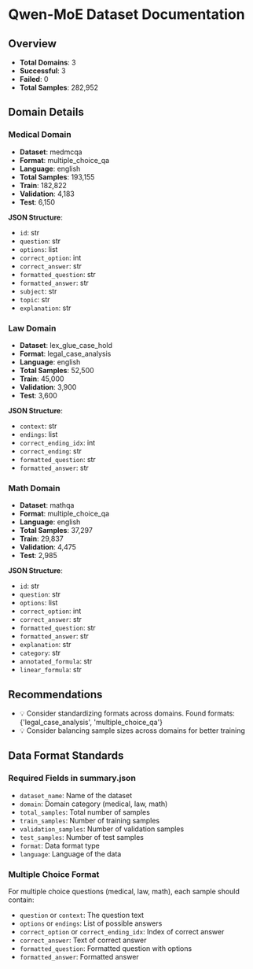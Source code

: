 # Qwen-MoE Dataset Documentation

## Overview

- **Total Domains**: 3
- **Successful**: 3
- **Failed**: 0
- **Total Samples**: 282,952

## Domain Details

### Medical Domain

- **Dataset**: medmcqa
- **Format**: multiple_choice_qa
- **Language**: english
- **Total Samples**: 193,155
- **Train**: 182,822
- **Validation**: 4,183
- **Test**: 6,150

**JSON Structure**:
  - `id`: str
  - `question`: str
  - `options`: list
  - `correct_option`: int
  - `correct_answer`: str
  - `formatted_question`: str
  - `formatted_answer`: str
  - `subject`: str
  - `topic`: str
  - `explanation`: str

### Law Domain

- **Dataset**: lex_glue_case_hold
- **Format**: legal_case_analysis
- **Language**: english
- **Total Samples**: 52,500
- **Train**: 45,000
- **Validation**: 3,900
- **Test**: 3,600

**JSON Structure**:
  - `context`: str
  - `endings`: list
  - `correct_ending_idx`: int
  - `correct_ending`: str
  - `formatted_question`: str
  - `formatted_answer`: str

### Math Domain

- **Dataset**: mathqa
- **Format**: multiple_choice_qa
- **Language**: english
- **Total Samples**: 37,297
- **Train**: 29,837
- **Validation**: 4,475
- **Test**: 2,985

**JSON Structure**:
  - `id`: str
  - `question`: str
  - `options`: list
  - `correct_option`: int
  - `correct_answer`: str
  - `formatted_question`: str
  - `formatted_answer`: str
  - `explanation`: str
  - `category`: str
  - `annotated_formula`: str
  - `linear_formula`: str

## Recommendations

- 💡 Consider standardizing formats across domains. Found formats: {'legal_case_analysis', 'multiple_choice_qa'}
- 💡 Consider balancing sample sizes across domains for better training

## Data Format Standards

### Required Fields in summary.json
- `dataset_name`: Name of the dataset
- `domain`: Domain category (medical, law, math)
- `total_samples`: Total number of samples
- `train_samples`: Number of training samples
- `validation_samples`: Number of validation samples
- `test_samples`: Number of test samples
- `format`: Data format type
- `language`: Language of the data

### Multiple Choice Format
For multiple choice questions (medical, law, math), each sample should contain:
- `question` or `context`: The question text
- `options` or `endings`: List of possible answers
- `correct_option` or `correct_ending_idx`: Index of correct answer
- `correct_answer`: Text of correct answer
- `formatted_question`: Formatted question with options
- `formatted_answer`: Formatted answer
